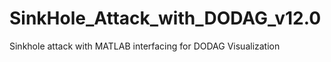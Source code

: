 # SinkHole_Attack_with_DODAG_v12.0
 Sinkhole attack with MATLAB interfacing for DODAG Visualization
